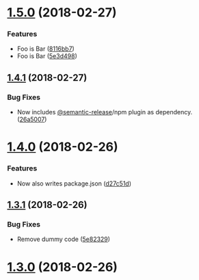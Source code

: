 <a name="1.5.0"></a>
# [1.5.0](https://github.com/sparkassen-hub/sih-semantic-release-config/compare/v1.4.1...v1.5.0) (2018-02-27)


### Features

* Foo is Bar ([8116bb7](https://github.com/sparkassen-hub/sih-semantic-release-config/commit/8116bb7))
* Foo is Bar ([5e3d498](https://github.com/sparkassen-hub/sih-semantic-release-config/commit/5e3d498))

<a name="1.4.1"></a>
## [1.4.1](https://github.com/sparkassen-hub/sih-semantic-release-config/compare/v1.4.0...v1.4.1) (2018-02-27)


### Bug Fixes

* Now includes [@semantic-release](https://github.com/semantic-release)/npm plugin as dependency. ([26a5007](https://github.com/sparkassen-hub/sih-semantic-release-config/commit/26a5007))

<a name="1.4.0"></a>
# [1.4.0](https://github.com/sparkassen-hub/sih-semantic-release-config/compare/v1.3.1...v1.4.0) (2018-02-26)


### Features

* Now also writes package.json ([d27c51d](https://github.com/sparkassen-hub/sih-semantic-release-config/commit/d27c51d))

<a name="1.3.1"></a>
## [1.3.1](https://github.com/sparkassen-hub/sih-semantic-release-config/compare/v1.3.0...v1.3.1) (2018-02-26)


### Bug Fixes

* Remove dummy code ([5e82329](https://github.com/sparkassen-hub/sih-semantic-release-config/commit/5e82329))

<a name="1.3.0"></a>
# [1.3.0](https://github.com/sparkassen-hub/sih-semantic-release-config/compare/v1.2.0...v1.3.0) (2018-02-26)
